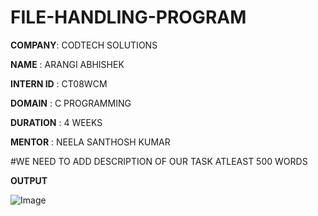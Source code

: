 # FILE-HANDLING-PROGRAM

 **COMPANY**: CODTECH SOLUTIONS

 **NAME** : ARANGI ABHISHEK

 **INTERN ID**  : CT08WCM

 **DOMAIN** : C PROGRAMMING

 **DURATION** : 4 WEEKS 

 **MENTOR** : NEELA SANTHOSH KUMAR

 #WE NEED TO ADD DESCRIPTION OF OUR TASK ATLEAST 500 WORDS

 **OUTPUT** 

![Image](https://github.com/user-attachments/assets/51b5bd76-ab23-4b97-94dd-c812f305c51b) 

